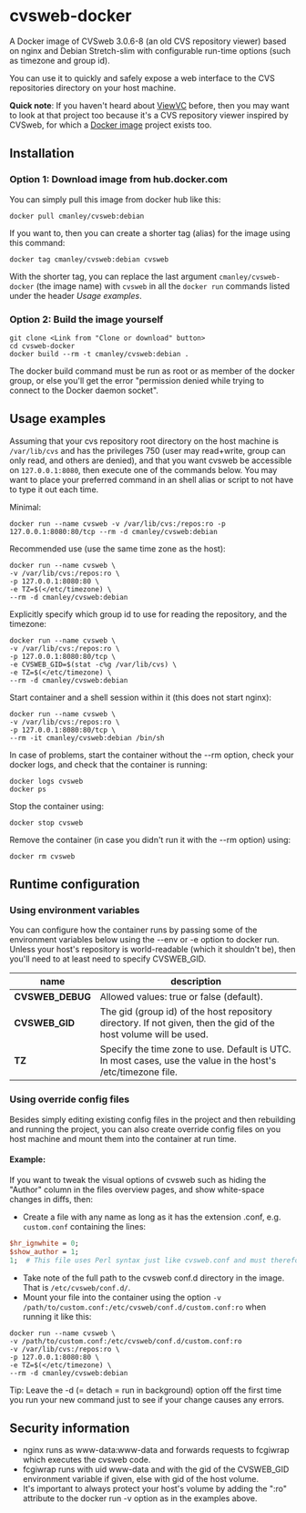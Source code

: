 cvsweb-docker
=============

A Docker image of CVSweb 3.0.6-8 (an old CVS repository viewer) based on nginx and Debian Stretch-slim
with configurable run-time options (such as timezone and group id).

You can use it to quickly and safely expose a web interface to the CVS repositories directory on your host machine.

**Quick note**: If you haven't heard about [ViewVC](https://github.com/viewvc/viewvc/) before, then you may want to look at that project too because it's a CVS repository viewer inspired by CVSweb, for which a [Docker image](https://github.com/cmanley/viewvc-docker) project exists too.

Installation
------------

### Option 1: Download image from hub.docker.com ###
You can simply pull this image from docker hub like this:

	docker pull cmanley/cvsweb:debian

If you want to, then you can create a shorter tag (alias) for the image using this command:

	docker tag cmanley/cvsweb:debian cvsweb

With the shorter tag, you can replace the last argument `cmanley/cvsweb-docker` (the image name) with `cvsweb`
in all the `docker run` commands listed under the header *Usage examples*.

### Option 2: Build the image yourself ###

	git clone <Link from "Clone or download" button>
	cd cvsweb-docker
	docker build --rm -t cmanley/cvsweb:debian .

The docker build command must be run as root or as member of the docker group,
or else you'll get the error "permission denied while trying to connect to the Docker daemon socket".

Usage examples
--------------

Assuming that your cvs repository root directory on the host machine is `/var/lib/cvs`
and has the privileges 750 (user may read+write, group can only read, and others are denied),
and that you want cvsweb be accessible on `127.0.0.1:8080`, then execute one of the commands below.
You may want to place your preferred command in an shell alias or script to not have to type it out each time.

Minimal:

	docker run --name cvsweb -v /var/lib/cvs:/repos:ro -p 127.0.0.1:8080:80/tcp --rm -d cmanley/cvsweb:debian

Recommended use (use the same time zone as the host):

	docker run --name cvsweb \
	-v /var/lib/cvs:/repos:ro \
	-p 127.0.0.1:8080:80 \
	-e TZ=$(</etc/timezone) \
	--rm -d cmanley/cvsweb:debian

Explicitly specify which group id to use for reading the repository, and the timezone:

	docker run --name cvsweb \
	-v /var/lib/cvs:/repos:ro \
	-p 127.0.0.1:8080:80/tcp \
	-e CVSWEB_GID=$(stat -c%g /var/lib/cvs) \
	-e TZ=$(</etc/timezone) \
	--rm -d cmanley/cvsweb:debian

Start container and a shell session within it (this does not start nginx):

	docker run --name cvsweb \
	-v /var/lib/cvs:/repos:ro \
	-p 127.0.0.1:8080:80/tcp \
	--rm -it cmanley/cvsweb:debian /bin/sh

In case of problems, start the container without the --rm option, check your docker logs, and check that the container is running:

	docker logs cvsweb
	docker ps

Stop the container using:

	docker stop cvsweb

Remove the container (in case you didn't run it with the --rm option) using:

	docker rm cvsweb

Runtime configuration
---------------------

### Using environment variables ###

You can configure how the container runs by passing some of the environment variables below using the --env or -e option to docker run.
Unless your host's repository is world-readable (which it shouldn't be), then you'll need to at least need to specify CVSWEB_GID.

| name              | description                                                                                                      |
|-------------------|------------------------------------------------------------------------------------------------------------------|
| **CVSWEB_DEBUG**  | Allowed values: true or false (default).                                                                         |
| **CVSWEB_GID**    | The gid (group id) of the host repository directory. If not given, then the gid of the host volume will be used. |
| **TZ**            | Specify the time zone to use. Default is UTC. In most cases, use the value in the host's /etc/timezone file.     |

### Using override config files ###

Besides simply editing existing config files in the project and then rebuilding and running the project, 
you can also create override config files on you host machine and mount them into the container at run time.

#### Example: ####

If you want to tweak the visual options of cvsweb such as hiding the "Author" column in the files overview pages, and show white-space changes in diffs, then:

* Create a file with any name as long as it has the extension .conf, e.g. `custom.conf` containing the lines:
```perl
$hr_ignwhite = 0;
$show_author = 1;
1;	# This file uses Perl syntax just like cvsweb.conf and must therefore end with "1;"
```
* Take note of the full path to the cvsweb conf.d directory in the image. That is `/etc/cvsweb/conf.d/`.
* Mount your file into the container using the option `-v /path/to/custom.conf:/etc/cvsweb/conf.d/custom.conf:ro` when running it like this:
```shell
docker run --name cvsweb \
-v /path/to/custom.conf:/etc/cvsweb/conf.d/custom.conf:ro
-v /var/lib/cvs:/repos:ro \
-p 127.0.0.1:8080:80 \
-e TZ=$(</etc/timezone) \
--rm -d cmanley/cvsweb:debian
```
Tip: Leave the -d (= detach = run in background) option off the first time you run your new command just to see if your change causes any errors.

Security information
--------------------

* nginx runs as www-data:www-data and forwards requests to fcgiwrap which executes the cvsweb code.
* fcgiwrap runs with uid www-data and with the gid of the CVSWEB_GID environment variable if given, else with gid of the host volume.
* It's important to always protect your host's volume by adding the ":ro" attribute to the docker run -v option as in the examples above.
